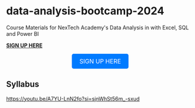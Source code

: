 # data-analysis-bootcamp-2024
Course Materials for NexTech Academy's Data  Analysis in with Excel, SQL and Power BI

[**SIGN UP HERE**](https://forms.gle/eZDj4UpESg8sCnEF8)


<div align="center">
  <a href="https://forms.gle/eZDj4UpESg8sCnEF8" style="background-color: #007BFF; color: white; padding: 10px 20px; text-align: center; text-decoration: none; display: inline-block; font-size: 16px; border-radius: 5px;">SIGN UP HERE</a>
</div>

## Syllabus



https://youtu.be/A7YU-LnN2fo?si=sjnWhSt56m_-sxud

